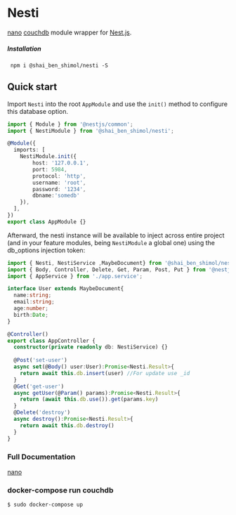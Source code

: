# Nesti

[nano](https://www.npmjs.com/package/nano) [couchdb](http://couchdb.apache.org/) module wrapper for [Nest.js](https://nestjs.com/).

##### Installation
``` npm i @shai_ben_shimol/nesti -S```

## Quick start


Import `Nesti` into the root `AppModule` and use the `init()` method to configure this database option. 

```typescript
import { Module } from '@nestjs/common';
import { NestiModule } from '@shai_ben_shimol/nesti';

@Module({
  imports: [
    NestiModule.init({
        host: '127.0.0.1', 
        port: 5984,
        protocol: 'http',
        username: 'root',
        password: '1234',
        dbname:'somedb'
    }),
  ],
})
export class AppModule {}
```
Afterward, the nesti instance will be available to inject across entire project (and in your feature modules, being `NestiModule` a global one) using the db_options injection token:

```typescript
import { Nesti, NestiService ,MaybeDocument} from '@shai_ben_shimol/nesti';
import { Body, Controller, Delete, Get, Param, Post, Put } from '@nestjs/common';
import { AppService } from './app.service';

interface User extends MaybeDocument{
  name:string;
  email:string;
  age:number;
  birth:Date;
}

@Controller()
export class AppController {
  constructor(private readonly db: NestiService) {}
  
  @Post('set-user')
  async set(@Body() user:User):Promise<Nesti.Result>{
    return await this.db.insert(user) //For update use _id
  }
  @Get('get-user')
  async getUser(@Param() params):Promise<Nesti.Result>{
    return (await this.db.use()).get(params.key)
  }
  @Delete('destroy')
  async destroy():Promise<Nesti.Result>{
    return await this.db.destroy()
  }
}
```
### Full Documentation ###
[nano]((https://www.npmjs.com/package/nano))

### docker-compose run couchdb

```bash
$ sudo docker-compose up
```